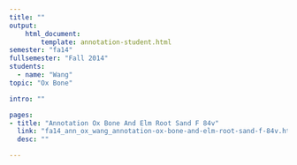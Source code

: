 ```yaml
---
title: ""
output:
    html_document:
        template: annotation-student.html
semester: "fa14"
fullsemester: "Fall 2014"
students:
  - name: "Wang"
topic: "Ox Bone"

intro: ""

pages:
- title: "Annotation Ox Bone And Elm Root Sand F 84v"
  link: "fa14_ann_ox_wang_annotation-ox-bone-and-elm-root-sand-f-84v.html"
  desc: ""

---
```

